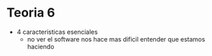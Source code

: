 # Teoria 6
- 4 caracteristicas esenciales 
  - no ver el software nos hace mas dificil entender que estamos haciendo   
